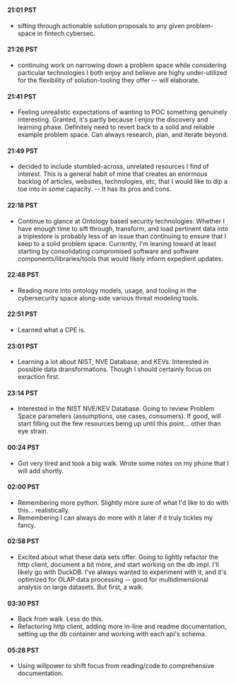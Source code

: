 #

#### 21:01 PST

- sifting through actionable solution proposals to any given problem-space in fintech cybersec.

#### 21:26 PST

- continuing work on narrowing down a problem space while considering particular technologies I both enjoy and believe are highy under-utilized for the flexibility of solution-tooling they offer -- will elaborate. 

#### 21:41 PST

- Feeling unrealistic expectations of wanting to POC something genuinely interesting. Granted, it's partly because I enjoy the discovery and learning phase. Definitely need to revert back to a solid and reliable example problem space. Can always research, plan, and iterate beyond. 

#### 21:49 PST

- decided to include stumbled-across, unrelated resources I find of interest. This is a general habit of mine that creates an enormous backlog of articles, websites, technologies, etc, that I would like to dip a toe into in some capacity. -- It has its pros and cons.

#### 22:18 PST

- Continue to glance at Ontology based security technologies. Whether I have enough time to sift through, transform, and load pertinent data into a triplestore is probably less of an issue than continuing to ensure that I keep to a solid problem space. Currently, I'm leaning toward at least starting by consolidating compromised software and software components/libraries/tools that would likely inform expedient updates. 

#### 22:48 PST

- Reading more into ontology models, usage, and tooling in the cybersecurity space along-side various threat modeling tools. 

#### 22:51 PST

- Learned what a CPE is.

#### 23:01 PST

- Learning a lot about NIST, NVE Database, and KEVs. Interested in possible data dransformations. Though I should certainly focus on exraction first. 

#### 23:14 PST

- Interested in the NIST NVE/KEV Database. Going to review Problem Space parameters (assumptions, use cases, consumers). If good, will start filling out the few resources being up until this point... other than eye strain.

#### 00:24 PST

- Got very tired and took a big walk. Wrote some notes on my phone that I will add shortly.

#### 02:00 PST

- Remembering more python. Slightly more sure of what I'd like to do with this... realistically.
- Remembering I can always do more with it later if it truly tickles my fancy.

#### 02:58 PST

- Excited about what these data sets offer. Going to lightly refactor the http client, document a bit more, and start working on the db impl. I'll likely go with DuckDB. I've always wanted to experiment with it, and it's optimized for OLAP data processing -- good for multidimensional analysis on large datasets. But first, a walk.

#### 03:30 PST

- Back from walk. Less do this.
- Refactoring http client, adding more in-line and readme documentation, setting up the db container and working with each api's schema.

#### 05:28 PST

- Using willpower to shift focus from reading/code to comprehensive documentation.
